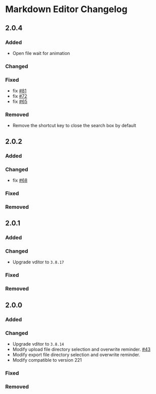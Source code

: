<!-- Keep a Changelog guide -> https://keepachangelog.com -->

# Markdown Editor Changelog

## 2.0.4

### Added
- Open file wait for animation
### Changed

### Fixed
- fix [#81](https://github.com/shuzijun/markdown-editor/issues/81)
- fix [#72](https://github.com/shuzijun/markdown-editor/issues/72)
- fix [#65](https://github.com/shuzijun/markdown-editor/issues/65)
### Removed
- Remove the shortcut key to close the search box by default

## 2.0.2

### Added

### Changed

- fix [#68](https://github.com/shuzijun/markdown-editor/issues/68)
### Fixed

### Removed

## 2.0.1

### Added

### Changed

- Upgrade vditor to `3.8.17`
### Fixed

### Removed

## 2.0.0

### Added

### Changed

- Upgrade vditor to `3.8.14`
- Modify upload file directory selection and overwrite reminder. [#43](https://github.com/shuzijun/markdown-editor/issues/43)
- Modify export file directory selection and overwrite reminder.
- Modify compatible to version 221

### Fixed

### Removed
